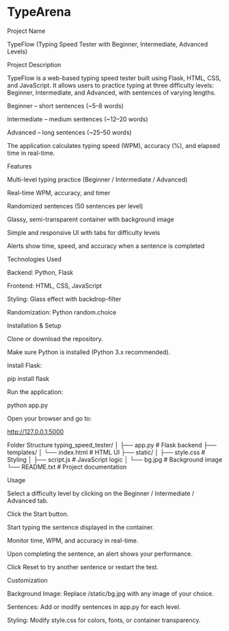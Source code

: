 # TypeArena
Project Name

TypeFlow (Typing Speed Tester with Beginner, Intermediate, Advanced Levels)

Project Description

TypeFlow is a web-based typing speed tester built using Flask, HTML, CSS, and JavaScript.
It allows users to practice typing at three difficulty levels: Beginner, Intermediate, and Advanced, with sentences of varying lengths.

Beginner – short sentences (~5–8 words)

Intermediate – medium sentences (~12–20 words)

Advanced – long sentences (~25–50 words)

The application calculates typing speed (WPM), accuracy (%), and elapsed time in real-time.

Features

Multi-level typing practice (Beginner / Intermediate / Advanced)

Real-time WPM, accuracy, and timer

Randomized sentences (50 sentences per level)

Glassy, semi-transparent container with background image

Simple and responsive UI with tabs for difficulty levels

Alerts show time, speed, and accuracy when a sentence is completed

Technologies Used

Backend: Python, Flask

Frontend: HTML, CSS, JavaScript

Styling: Glass effect with backdrop-filter

Randomization: Python random.choice

Installation & Setup

Clone or download the repository.

Make sure Python is installed (Python 3.x recommended).

Install Flask:

pip install flask


Run the application:

python app.py


Open your browser and go to:

http://127.0.0.1:5000

Folder Structure
typing_speed_tester/
│
├── app.py                 # Flask backend
├── templates/
│   └── index.html          # HTML UI
├── static/
│   ├── style.css           # Styling
│   ├── script.js           # JavaScript logic
│   └── bg.jpg              # Background image
└── README.txt              # Project documentation

Usage

Select a difficulty level by clicking on the Beginner / Intermediate / Advanced tab.

Click the Start button.

Start typing the sentence displayed in the container.

Monitor time, WPM, and accuracy in real-time.

Upon completing the sentence, an alert shows your performance.

Click Reset to try another sentence or restart the test.

Customization

Background Image: Replace /static/bg.jpg with any image of your choice.

Sentences: Add or modify sentences in app.py for each level.

Styling: Modify style.css for colors, fonts, or container transparency.
